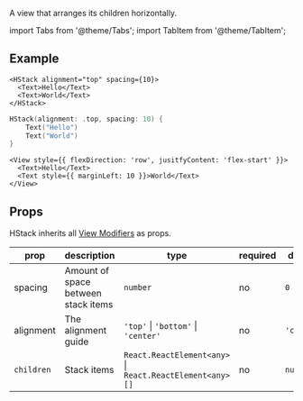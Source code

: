---
---

A view that arranges its children horizontally.

import Tabs from '@theme/Tabs';
import TabItem from '@theme/TabItem';

## Example

<Tabs>
<TabItem value="srn" label="swiftui-react-native">

```tsx
<HStack alignment="top" spacing={10}>
  <Text>Hello</Text>
  <Text>World</Text>
</HStack>
```

</TabItem>
<TabItem value="swiftui" label="SwiftUI">

```swift
HStack(alignment: .top, spacing: 10) {
    Text("Hello")
    Text("World")
}
```

</TabItem>
<TabItem value="react-native" label="React Native">

```tsx
<View style={{ flexDirection: 'row', jusitfyContent: 'flex-start' }}>
  <Text>Hello</Text>
  <Text style={{ marginLeft: 10 }}>World</Text>
</View>
```

</TabItem>
</Tabs>

## Props

HStack inherits all [View Modifiers](../modifiers#view-modifiers) as props.

| prop       | description                         | type                                                         | required | default    |
| ---------- | ----------------------------------- | ------------------------------------------------------------ | -------- | ---------- |
| spacing    | Amount of space between stack items | `number`                                                     | no       | `0`        |
| alignment  | The alignment guide                 | `'top'` &#124; `'bottom'` &#124; `'center'`                  | no       | `'center'` |
| `children` | Stack items                         | `React.ReactElement<any>` &#124; `React.ReactElement<any>[]` | no       | `null`     |
